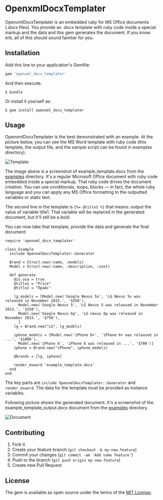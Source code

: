 # OpenxmlDocxTemplater

OpenxmlDocxTemplater is an embedded ruby for MS Office documents (.docx files). You provide an .docx template with ruby code inside a special markup and the data and this gem generates the document. If you know erb, all of this should sound familiar for you.

## Installation

Add this line to your application's Gemfile:

```ruby
gem 'openxml_docx_templater'
```

And then execute:

    $ bundle

Or install it yourself as:

    $ gem install openxml_docx_templater

## Usage

OpenxmlDocxTemplater is the best demonstrated with an example.
At the picture below, you can see the MS Word template with ruby code (this template, the output file, and the sample script can be found in examples directory).

![Template](https://github.com/AgeevAndrew/openxml_docx_templater/tree/master/examples/images/template.PNG?raw=true)

The image above is a screenshot of example_template.docx from the [examples](https://github.com/AgeevAndrew/openxml_docx_templater/tree/master/examples) directory. It's a regular Microsoft Office document with ruby code embedded inside a special markup. That ruby code drives the document creation. You can use conditionals, loops, blocks &mdash; in fact, the whole ruby language and you can apply any MS Office formatting to the outputted variables or static text.

The second line in the template is `{%= @title1 %}` that means: output the value of variable title1. That variable will be replaced in the generated document, but it'll still be a bold.

You can now take that template, provide the data and generate the final document:

    require 'openxml_docx_templater'

    class Example
      include OpenxmlDocxTemplater::Generator

      Brand = Struct.new(:name, :models)
      Model = Struct.new(:name, :description, :cost)

      def generate
        @is_usa = true
        @title1 = "Price"
        @title2 = "Прайс"

        lg_models = [Model.new('Google Nexus 5x', 'LG Nexus 5x was released in November 2015.', '$550'),
          Model.new('Google Nexus 5', 'LG Nexus 5 was released in November 2013.', '$350'),
          Model.new('Google Nexus 6p', 'LG nexus 6p was released in November 2015.', '$750'),
          ]
        lg = Brand.new("LG", lg_models)

        iphone_models = [Model.new('iPhone 6+', 'iPhone 6+ was released in ...', '$1000'),
          Model.new('iPhone 6', 'iPhone 6 was released in ...', '$700')]
        iphone = Brand.new("iPhone", iphone_models)

        @brands = [lg, iphone]

        render_msword 'example_template.docx'
      end
    end

The key parts are `include OpenxmlDocxTemplater::Generator` and `render_msword`. The data for the template must be provided as instance variables.

Following picture shows the generated document. It's a screenshot of the example_template_output.docx document from the [examples](https://github.com/AgeevAndrew/openxml_docx_templater/tree/master/examples) directory.

![Document](https://github.com/AgeevAndrew/openxml_docx_templater/tree/master/examples/images/output.PNG?raw=true)

## Contributing

1. Fork it
2. Create your feature branch (`git checkout -b my-new-feature`)
3. Commit your changes (`git commit -am 'Add some feature'`)
4. Push to the branch (`git push origin my-new-feature`)
5. Create new Pull Request

## License

The gem is available as open source under the terms of the [MIT License](http://opensource.org/licenses/MIT).

